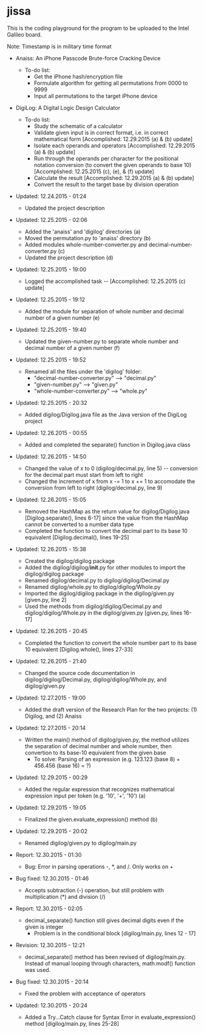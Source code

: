# jissa

This is the coding playground for the program to be uploaded to the Intel Galileo board.

Note: Timestamp is in military time format

* Anaiss: An iPhone Passcode Brute-force Cracking Device
    * To-do list:
        * Get the iPhone hash/encryption file
        * Formulate algorithm for getting all permutations from 0000 to 9999
        * Input all permutations to the target iPhone device

* DigiLog: A Digital Logic Design Calculator
    * To-do list:
         * Study the schematic of a calculator
         * Validate given input is in correct format, i.e. in correct mathematical form [Accomplished: 12.29.2015 (a) & (b) update]
         * Isolate each operands and operators [Accomplished: 12.29.2015 (a) & (b) update]
         * Run through the operands per character for the positional notation conversion (to convert the given operands to base 10) [Accomplished: 12.25.2015 (c), (e), & (f) update]
         * Calculate the result [Accomplished: 12.29.2015 (a) & (b) update]
         * Convert the result to the target base by division operation
    
* Updated: 12.24.2015 - 01:24
   * Updated the project description
* Updated: 12.25.2015 - 02:06
   * Added the 'anaiss' and 'digilog' directories (a)
   * Moved the permutation.py to 'anaiss' directory (b)
   * Added modules whole-number-converter.py and decimal-number-converter.py (c)
   * Updated the project description (d)
* Updated: 12.25.2015 - 19:00
   * Logged the accomplished task -- [Accomplished: 12.25.2015 (c) update]
* Updated: 12.25.2015 - 19:12
   * Added the module for separation of whole number and decimal number of a given number (e)
* Updated: 12.25.2015 - 19:40
   * Updated the given-number.py to separate whole number and decimal number of a given number (f)
* Updated: 12.25.2015 - 19:52
   * Renamed all the files under the 'digilog' folder:
      * "decimal-number-converter.py" --> "decimal.py"
      * "given-number.py" --> "given.py"
      * "whole-number-converter.py" --> "whole.py"
* Updated: 12.25.2015 - 20:32
   * Added digilog/Digilog.java file as the Java version of the DigiLog project
* Updated: 12.26.2015 - 00:55
   * Added and completed the separate() function in Digilog.java class
* Updated: 12.26.2015 - 14:50
   * Changed the value of x to 0 (digilog/decimal.py, line 5) -- conversion for the decimal part must start from left to right
   * Changed the increment of x from x -= 1 to x += 1 to accomodate the conversion from left to right (digilog/decimal.py, line 9)
* Updated: 12.26.2015 - 15:05
   * Removed the HashMap as the return value for digilog/Digilog.java [Digilog.separate(), lines 6-17] since the value from the HashMap cannot be converted to a number data type
   * Completed the function to convert the decimal part to its base 10 equivalent [Digilog.decimal(), lines 19-25]
* Updated: 12.26.2015 - 15:38
   * Created the digilog/digilog package
   * Added the digilog/digilog/__init__.py for other modules to import the digilog/digilog package
   * Renamed digilog/decimal.py to digilog/digilog/Decimal.py
   * Renamed digilog/whole.py to digilog/digilog/Whole.py
   * Imported the digilog/digilog package in the digilog/given.py [given.py, line 2]
   * Used the methods from digilog/digilog/Decimal.py and digilog/digilog/Whole.py in the digilog/given.py [given.py, lines 16-17]
* Updated: 12.26.2015 - 20:45
   * Completed the function to convert the whole number part to its base 10 equivalent [Digilog.whole(), lines 27-33]
* Updated: 12.26.2015 - 21:40
   * Changed the source code documentation in digilog/digilog/Decimal.py, digilog/digilog/Whole.py, and digilog/given.py
* Updated: 12.27.2015 - 19:00
   * Added the draft version of the Research Plan for the two projects: (1) Digilog, and (2) Anaiss
* Updated: 12.27.2015 - 20:14
   * Written the main() method of digilog/given.py, the method utilizes the separation of decimal number and whole number, then convertion to its base-10 equivalent from the given base
      * To solve: Parsing of an expression (e.g. 123.123 (base 8) + 456.456 (base 16) = ?)
* Updated: 12.29.2015 - 00:29
   * Added the regular expression that recognizes mathematical expression input per token (e.g. '10', '+', '10') (a)
* Updated: 12.29.2015 - 19:05
   * Finalized the given.evaluate_expression() method (b)
* Updated: 12.29.2015 - 20:02
   * Renamed digilog/given.py to digilog/main.py
* Report: 12.30.2015 - 01:30
   * Bug: Error in parsing operations -, *, and /. Only works on +
* Bug fixed: 12.30.2015 - 01:46
   * Accepts subtraction (-) operation, but still problem with multiplication (*) and division (/)
* Report: 12.30.2015 - 02:05
   * decimal_separate() function still gives decimal digits even if the given is integer
      * Problem is in the conditional block [digilog/main.py, lines 12 - 17]
* Revision: 12.30.2015 - 12:21
   * decimal_separate() method has been revised of digilog/main.py. Instead of manual looping through characters, math.modf() function was used.
* Bug fixed: 12.30.2015 - 20:14
   * Fixed the problem with acceptance of operators
* Updated: 12.30.2015 - 20:24
   * Added a Try...Catch clause for Syntax Error in evaluate_expression() method [digilog/main.py, lines 25-28]
